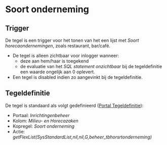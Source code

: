 # Soort onderneming

## Trigger

De tegel is een trigger voor het tonen van het een lijst met *Soort horecaondernemingen*, zoals restaurant, bar/café.

* De tegel is alleen zichtbaar voor inlogger wanneer:
  * deze aan hem/haar is toegekend
  * de evaluatie van het *SQL statement onzichtbaar* bij de tegeldefinitie een waarde ongelijk aan 0 oplevert.
* Een tegel is disabled indien zo aangevinkt bij de tegeldefinitie.

## Tegeldefinitie

De tegel is standaard als volgt gedefinieerd ([Portal Tegeldefinitie](/docs/instellen_inrichten/portaldefinitie/portal_tegel.md)):

* Portaal: *Inrichtingenbeheer*
* Kolom: *Milieu- en Horecazaken*
* Kopregel: *Soort onderneming*
* Actie: *getFlexList(SysStandardList,nil,nil,G,beheer_tbhorsrtonderneming)*
